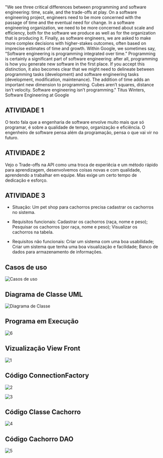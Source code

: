 "We see three critical differences between programming and software engineering: time, scale, and the trade-offs at play. On a software engineering project, engineers need to be more concerned with the passage of time and the eventual need for change. In a software engineering organization, we need to be more concerned about scale and efficiency, both for the software we produce as well as for the organization that is producing it. Finally, as software engineers, we are asked to make more complex decisions with higher-stakes outcomes, often based on imprecise estimates of time and growth. Within Google, we sometimes say, “Software engineering is programming integrated over time.” Programming is certainly a significant part of software engineering: after all, programming is how you generate new software in the first place. If you accept this distinction, it also becomes clear that we might need to delineate between programming tasks (development) and software engineering tasks (development, modification, maintenance). The addition of time adds an important new dimension to programming. Cubes aren’t squares, distance isn’t velocity. Software engineering isn’t programming."
Titus Winters, Software Engineering at Google

## ATIVIDADE 1
O texto fala que a engenharia de software envolve muito mais que só programar, é sobre a qualidade de tempo, organização e eficiência. O engenheiro de software pensa além da programação, pensa o que vai vir no futuro.

## ATIVIDADE 2
Vejo o Trade-offs na API como uma troca de experiêcia e um método rápido para aprendizagem, desenvolvemos coisas novas e com qualidade, aprendendo a trabalhar em equipe. Mas exige um certo tempo de dedicação e esforço.

## ATIVIDADE 3
- Situação: 
Um pet shop para cachorros precisa cadastrar os cachorros no sistema.

- Requisitos funcionais: 
Cadastrar os cachorros (raça, nome e peso);
Pesquisar os cachorros (por raça, nome e peso);
Visualizar os cachorros na tabela.

- Requisitos não funcionais:
Criar um sistema com uma boa usabilidade;
Criar um sistema que tenha uma boa visualização e facilidade;
Banco de dados para armazenamento de informações.

## Casos de uso

![Casos de uso](https://user-images.githubusercontent.com/102235722/202778856-ce70ef17-80bd-4afe-8849-7b1a11310cf5.png)


## Diagrama de Classe UML

![Diagrama de Classe](https://user-images.githubusercontent.com/102235722/202771603-b6ed8c65-ba0e-4d50-bbbc-fed24a2cdbee.png)

## Programa em Execução

![6](https://user-images.githubusercontent.com/102235722/202778952-491c2ac2-e386-46e7-ae2e-9f11c532463e.png)

## Vizualização View Front

![1](https://user-images.githubusercontent.com/102235722/202779052-64859860-5458-4f50-a7c1-5242b4960e2f.png)

## Código ConnectionFactory

![2](https://user-images.githubusercontent.com/102235722/202779181-fdebf6fc-fddb-4f63-b984-672a3e56ed3a.png)

![3](https://user-images.githubusercontent.com/102235722/202779190-b556dc41-4441-4c8a-872c-f264dfd56d9d.png)

## Código Classe Cachorro

![4](https://user-images.githubusercontent.com/102235722/202779257-d9ab5780-77b5-48dc-9536-0517db133a17.png)

## Código Cachorro DAO

![5](https://user-images.githubusercontent.com/102235722/202779331-ba050e07-460e-4774-8abe-11a8ad3062b3.png)






 





